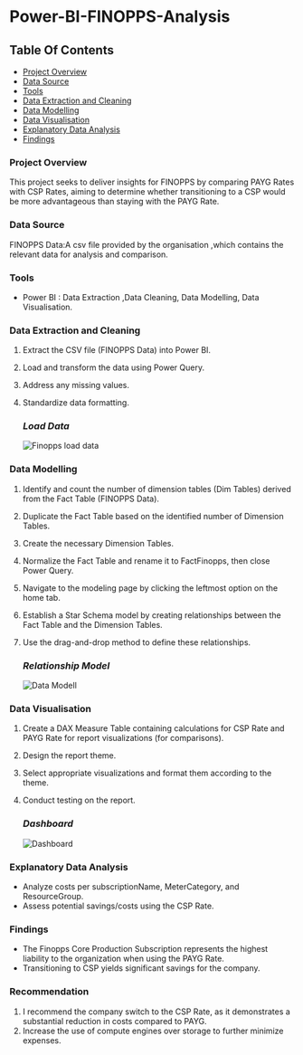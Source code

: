# Power-BI-FINOPPS-Analysis

## Table Of Contents

- [ Project Overview ](#Project-Overview)
- [ Data Source ](#Data-Source)
- [ Tools ](#Tools)
- [ Data Extraction and Cleaning ](#Data-Extraction-and-Cleaning)
- [ Data Modelling ](#Data-Modelling)
- [ Data Visualisation ](#Data-Visualisation)
- [ Explanatory Data Analysis](#Explanatory-Data-Analysis)
- [ Findings ](#Findings)

### Project Overview

This project seeks to deliver insights for FINOPPS by comparing PAYG Rates with CSP Rates, aiming to determine whether transitioning to a CSP would be more advantageous than staying with the PAYG Rate.


### Data Source
FINOPPS Data:A csv file provided by the organisation ,which contains the relevant data for analysis and comparison.

### Tools
- Power BI : Data Extraction ,Data Cleaning, Data Modelling, Data Visualisation.


### Data Extraction and Cleaning
1. Extract the CSV file (FINOPPS Data) into Power BI.
2. Load and transform the data using Power Query.
3. Address any missing values.
4. Standardize data formatting.

   ### *Load Data*
   ![Finopps load data](https://github.com/user-attachments/assets/13e83892-2591-4f10-9066-35149235150a)

### Data Modelling
1. Identify and count the number of dimension tables (Dim Tables) derived from the Fact Table (FINOPPS Data).
2. Duplicate the Fact Table based on the identified number of Dimension Tables.
3. Create the necessary Dimension Tables.
4. Normalize the Fact Table and rename it to FactFinopps, then close Power Query.
5. Navigate to the modeling page by clicking the leftmost option on the home tab.
6. Establish a Star Schema model by creating relationships between the Fact Table and the Dimension Tables.
7. Use the drag-and-drop method to define these relationships.

   ### *Relationship Model*
   ![Data Modell](https://github.com/user-attachments/assets/c8fd18c2-11f5-40ce-b99a-eaa90759b33b)

### Data Visualisation
1. Create a DAX Measure Table containing calculations for CSP Rate and PAYG Rate for report visualizations (for comparisons).
2. Design the report theme.
3. Select appropriate visualizations and format them according to the theme.
4. Conduct testing on the report.

   ### *Dashboard*
   
   ![Dashboard](https://github.com/user-attachments/assets/c313c44b-6c68-4960-9160-13634599ab6a)



### Explanatory Data Analysis
- Analyze costs per subscriptionName, MeterCategory, and ResourceGroup.
- Assess potential savings/costs using the CSP Rate.

### Findings
- The Finopps Core Production Subscription represents the highest liability to the organization when using the PAYG Rate.
- Transitioning to CSP yields significant savings for the company.

### Recommendation
1. I recommend the company switch to the CSP Rate, as it demonstrates a substantial reduction in costs compared to PAYG.
2. Increase the use of compute engines over storage to further minimize expenses.
